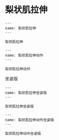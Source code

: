 # 梨状肌拉伸

```{figure} assets/img/2022-01-17-11-58-27.png
---
name: 梨状肌拉伸
---

梨状肌拉伸
```

```{figure} assets/img/2022-01-17-11-59-07.png
---
name: 梨状肌拉伸动作
---

梨状肌拉伸动作
```

坐姿版

```{figure} assets/img/2022-01-17-11-59-42.png
---
name: 梨状肌拉伸坐姿版
---

梨状肌拉伸坐姿版
```

```{figure} assets/img/2022-01-17-12-00-48.png
---
name: 梨状肌拉伸动作坐姿版
---

梨状肌拉伸动作坐姿版
```